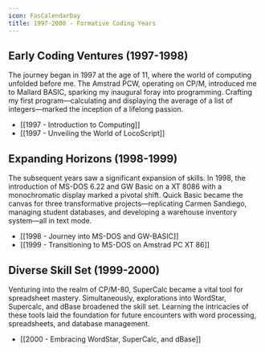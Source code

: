 ```yaml
---
icon: FasCalendarDay
title: 1997-2000 - Formative Coding Years
---
```

## Early Coding Ventures (1997-1998)

The journey began in 1997 at the age of 11, where the world of computing unfolded before me. The Amstrad PCW, operating on CP/M, introduced me to Mallard BASIC, sparking my inaugural foray into programming. Crafting my first program—calculating and displaying the average of a list of integers—marked the inception of a lifelong passion.

- [[1997 - Introduction to Computing]]
- [[1997 - Unveiling the World of LocoScript]]

## Expanding Horizons (1998-1999)

The subsequent years saw a significant expansion of skills. In 1998, the introduction of MS-DOS 6.22 and GW Basic on a XT 8086 with a monochromatic display marked a pivotal shift. Quick Basic became the canvas for three transformative projects—replicating Carmen Sandiego, managing student databases, and developing a warehouse inventory system—all in text mode.

- [[1998 - Journey into MS-DOS and GW-BASIC]]
- [[1999 - Transitioning to MS-DOS on Amstrad PC XT 86]]
## Diverse Skill Set (1999-2000)

Venturing into the realm of CP/M-80, SuperCalc became a vital tool for spreadsheet mastery. Simultaneously, explorations into WordStar, Supercalc, and dBase broadened the skill set. Learning the intricacies of these tools laid the foundation for future encounters with word processing, spreadsheets, and database management.

- [[2000 - Embracing WordStar, SuperCalc, and dBase]]